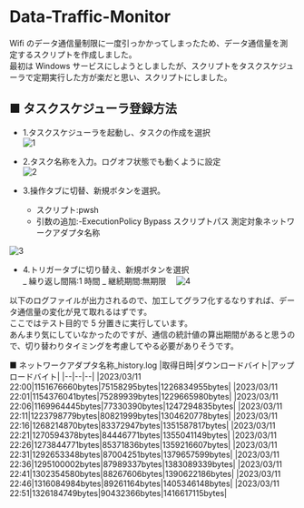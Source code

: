 # Data-Traffic-Monitor

Wifi のデータ通信量制限に一度引っかかってしまったため、データ通信量を測定するスクリプトを作成しました。  
最初は Windows サービスにしようとしましたが、スクリプトをタスクスケジューラで定期実行した方が楽だと思い、スクリプトにしました。

## ■ タスクスケジューラ登録方法

- 1.タスクスケジューラを起動し、タスクの作成を選択  
  ![1](https://user-images.githubusercontent.com/49807271/224484039-31d491cf-dbed-4c42-b133-9f5b301a67bc.png)

- 2.タスク名称を入力。ログオフ状態でも動くように設定  
  ![2](https://user-images.githubusercontent.com/49807271/224484076-be6d6a07-2689-4de5-bedb-443946bfda83.png)

- 3.操作タブに切替、新規ボタンを選択。
  - スクリプト:pwsh
  - 引数の追加:-ExecutionPolicy Bypass スクリプトパス 測定対象ネットワークアダプタ名称

![3](https://user-images.githubusercontent.com/49807271/224484153-c8daef7d-1214-4dad-b6c4-afa38d64d4aa.png)

- 4.トリガータブに切り替え、新規ボタンを選択  
   _ 繰り返し間隔:1 時間
  _ 継続期間:無期限　
  ![4](https://user-images.githubusercontent.com/49807271/224484080-7db341cb-b729-4a6c-9127-c1214922df20.png)

以下のログファイルが出力されるので、加工してグラフ化するなりすれば、データ通信量の変化が見て取れるはずです。  
ここではテスト目的で 5 分置きに実行しています。  
あんまり気にしていなかったのですが、通信の統計値の算出期間があると思うので、切り替わりタイミングを考慮してやる必要がありそうです。

■ ネットワークアダプタ名称\_history.log
|取得日時|ダウンロードバイト|アップロードバイト|
|--|--|--|
|2023/03/11 22:00|1151676660bytes|75158295bytes|1226834955bytes|
|2023/03/11 22:01|1154376041bytes|75289939bytes|1229665980bytes|
|2023/03/11 22:06|1169964445bytes|77330390bytes|1247294835bytes|
|2023/03/11 22:11|1223798779bytes|80821999bytes|1304620778bytes|
|2023/03/11 22:16|1268214870bytes|83372947bytes|1351587817bytes|
|2023/03/11 22:21|1270594378bytes|84446771bytes|1355041149bytes|
|2023/03/11 22:26|1273844771bytes|85371836bytes|1359216607bytes|
|2023/03/11 22:31|1292653348bytes|87004251bytes|1379657599bytes|
|2023/03/11 22:36|1295100002bytes|87989337bytes|1383089339bytes|
|2023/03/11 22:41|1302354580bytes|88267606bytes|1390622186bytes|
|2023/03/11 22:46|1316084984bytes|89261164bytes|1405346148bytes|
|2023/03/11 22:51|1326184749bytes|90432366bytes|1416617115bytes|
